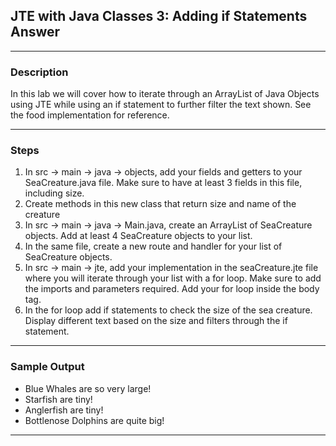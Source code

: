 ## JTE with Java Classes 3: Adding if Statements Answer
---
### Description
In this lab we will cover how to iterate through an ArrayList of Java Objects using JTE while using an if statement to further filter the text shown. See the food implementation for reference.

---
### Steps

1. In src -> main -> java -> objects, add your fields and getters to your SeaCreature.java file. Make sure to have at least 3 fields in this file, including size.
2. Create methods in this new class that return size and name of the creature
2. In src -> main -> java -> Main.java, create an ArrayList of SeaCreature objects. Add at least 4 SeaCreature objects to your list.
3. In the same file, create a new route and handler for your list of SeaCreature objects.
4. In src -> main -> jte, add your implementation in the seaCreature.jte file where you will iterate through your list with a for loop. Make sure to add the imports and parameters required. Add your for loop inside the body tag.
5. In the for loop add if statements to check the size of the sea creature. Display different text based on the size and filters through the if statement.


---
### Sample Output
* Blue Whales are so very large!
* Starfish are tiny!
* Anglerfish are tiny!
* Bottlenose Dolphins are quite big!
---

